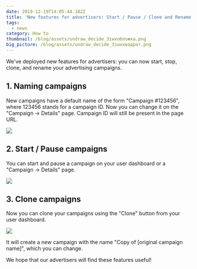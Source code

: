 ```yaml
---
date: 2019-12-19T14:05:44.182Z
title: 'New features for advertisers: Start / Pause / Clone and Rename!'
tags:
  - news
category: How to
thumbnail: /blog/assets/undraw_decide_3iwxобложка.png
big_picture: /blog/assets/undraw_decide_3iwxквадрат.png
---
```

We've deployed new features for advertisers: you can now start, stop, clone, and rename your advertising campaigns.

## 1. Naming campaigns

New campaigns have a default name of the form "Campaign #123456", where 123456 stands for a campaign ID. Now you can change it on the "Campaign -> Details" page. Campaign ID will still be present in the page URL.

![](/blog/assets/naming.png)

## 2. Start / Pause campaigns

You can start and pause a campaign on your user dashboard or a "Campaign -> Details" page.

![](/blog/assets/start-pause.png)

## 

## 3. Clone campaigns

Now you can clone your campaigns using the "Clone" button from your user dashboard.

![](/blog/assets/clone.png)

It will create a new campaign with the name "Copy of \[original campaign name]", which you can change.

We hope that our advertisers will find these features useful!

##
